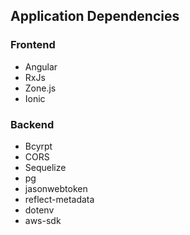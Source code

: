## Application Dependencies

### Frontend
- Angular
- RxJs
- Zone.js
- Ionic

### Backend
- Bcyrpt
- CORS
- Sequelize
- pg
- jasonwebtoken
- reflect-metadata
- dotenv
- aws-sdk